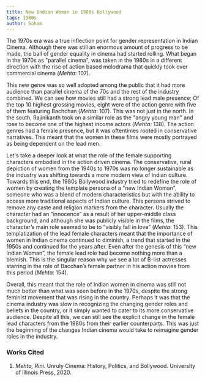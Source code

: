 ```yaml
---
title: New Indian Woman in 1980s Bollywood
tags: 1980s
author: Soham
---
```


The 1970s era was a true inflection point for gender representation in Indian Cinema. Although there was still an enormous amount of progress to be made, the ball of gender equality in cinema had started rolling. What began in the 1970s as "parallel cinema", was taken in the 1980s in a different direction with the rise of action based melodrama that quickly took over commercial cinema (*Mehta*: 107). 

This new genre was so well adopted among the public that it had more audience than parallel cinema of the 70s and the rest of the industry combined. We can see how movies still had a strong lead male presence; Of the top 10 highest grossing movies, eight were of the action genre with five of them featuring Bachchan (*Mehta*: 107). This was not just in the north. In the south, Rajinikanth took on a similar role as the "angry young man" and rose to become one of the highest income actors (*Mehta*: 138). The action genres had a female presence, but it was oftentimes rooted in conservative narratives. This meant that the women in these films were mostly portrayed as being dependent on the lead men.

Let's take a deeper look at what the role of the female supporting characters embodied in the action driven cinema. The conservative, rural depiction of women from the 1940s to 1970s was no longer sustainable as the industry was shifting towards a more modern view of Indian culture. Towards this end, the 1980s Bollywood industry tried to redefine the role of women by creating the template persona of a "new Indian Woman", someone who was a blend of modern characteristics but with the ability to access more traditional aspects of Indian culture. This persona strived to remove any caste and religion markers from the character. Usually the character had an “innocence” as a result of her upper-middle class background, and although she was publicly visible in the films, the character’s main role seemed to be to “visibly fall in love” (*Mehta*: 153). This templatization of the lead female characters meant that the importance of women in Indian cinema continued to diminish, a trend that started in the 1950s and continued for the years after. Even after the genesis of this “new Indian Woman”, the female lead role had become nothing more than a blemish. This is the singular reason why we see a lot of B-list actresses starring in the role of Bacchan’s female partner in his action movies from this period (*Mehta*: 154).

Overall, this meant that the role of Indian women in cinema was still not much better than what was seen before in the 1970s, despite the strong feminist movement that was rising in the country. Perhaps it was that the cinema industry was slow in recognizing the changing gender roles and beliefs in the country, or it simply wanted to cater to its more conservative audience. Despite all this, we can still see the explicit change in the female lead characters from the 1980s from their earlier counterparts. This was just the beginning of the changes Indian cinema would take to reimagine gender roles in the industry.

### Works Cited

1. *Mehta, Rini*. Unruly Cinema: History, Politics, and Bollywood. University of Illinois Press, 2020.


<!--more-->